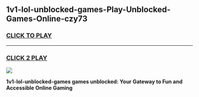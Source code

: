 
## 1v1-lol-unblocked-games-Play-Unblocked-Games-Online-czy73
<h3>
<a href="https://premium76.site?title=1v1-lol-unblocked-games&ref=24A">CLICK TO PLAY</a></h3>
<hr>

<h3>
<a href="https://premium76.site?title=1v1-lol-unblocked-games&ref=24A">CLICK 2 PLAY</a>
  
</h3>

<a href="https://premium76.site?title=1v1-lol-unblocked-games&ref=24A"><img src="https://clearcache.store/games.png"></a>


**1v1-lol-unblocked-games games unblocked: Your Gateway to Fun and Accessible Online Gaming**
